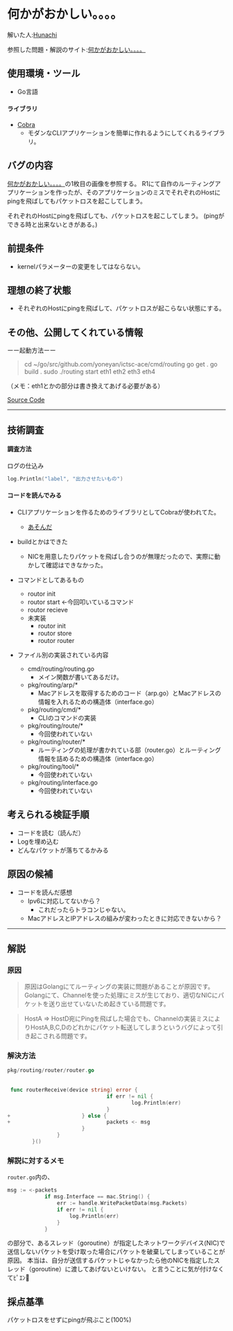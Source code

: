 # 何かがおかしい。。。。
解いた人:[Hunachi](https://twitter.com/_hunachi)

参照した問題・解説のサイト:[何かがおかしい。。。。](https://blog.icttoracon.net/2021/03/16/%e4%bd%95%e3%81%8b%e3%81%8c%e3%81%8a%e3%81%8b%e3%81%97%e3%81%84%e3%80%82%e3%80%82%e3%80%82%e3%80%82/)

## 使用環境・ツール
- Go言語
#### ライブラリ
- [Cobra](https://github.com/spf13/cobra)
    - モダンなCLIアプリケーションを簡単に作れるようにしてくれるライブラリ。

## バグの内容

[何かがおかしい。。。。](https://blog.icttoracon.net/2021/03/16/%e4%bd%95%e3%81%8b%e3%81%8c%e3%81%8a%e3%81%8b%e3%81%97%e3%81%84%e3%80%82%e3%80%82%e3%80%82%e3%80%82/)の1枚目の画像を参照する。
R1にて自作のルーティングアプリケーションを作ったが、そのアプリケーションのミスでそれぞれのHostにpingを飛ばしてもパケットロスを起こしてしまう。

それぞれのHostにpingを飛ばしても、パケットロスを起こしてしまう。
(pingができる時と出来ないときがある。)

## 前提条件
- kernelパラメーターの変更をしてはならない。

## 理想の終了状態
- それぞれのHostにpingを飛ばして、パケットロスが起こらない状態にする。

## その他、公開してくれている情報

ーー起動方法ーー
> cd ~/go/src/github.com/yoneyan/ictsc-ace/cmd/routing
go get .
go build .
sudo ./routing start eth1 eth2 eth3 eth4

（メモ：eth1とかの部分は書き換えてあげる必要がある）

[Source Code](https://drive.google.com/file/d/1njTGorOGDsI1yUYpZlMj0bFLBlbukjX4/view?usp=sharing)

----

## 技術調査

#### 調査方法
ログの仕込み
```go
log.Println("label", "出力させたいもの")
```

#### コードを読んでみる

- CLIアプリケーションを作るためのライブラリとしてCobraが使われてた。
    - [あそんだ](https://github.com/Hunachi/minihuna)
- buildとかはできた
    - NICを用意したりパケットを飛ばし合うのが無理だったので、実際に動かして確認はできなかった。
- コマンドとしてあるもの
    - routor init
    - routor start ←今回叩いているコマンド
    - routor recieve
    - 未実装
        - routor init
        - routor store
        - routor router

- ファイル別の実装されている内容
    - cmd/routing/routing.go
        - メイン関数が書いてあるだけ。
    - pkg/routing/arp/*
        - Macアドレスを取得するためのコード（arp.go）とMacアドレスの情報を入れるための構造体（interface.go）
    - pkg/routing/cmd/*
        - CLIのコマンドの実装
    - pkg/routing/route/*
        - 今回使われていない
    - pkg/routing/router/*
        - ルーティングの処理が書かれている部（router.go）とルーティング情報を詰めるための構造体（interface.go）
    - pkg/routing/tool/*
        - 今回使われていない
    - pkg/routing/interface.go
        - 今回使われていない


## 考えられる検証手順

- コードを読む（読んだ）
- Logを埋め込む
- どんなパケットが落ちてるかみる

## 原因の候補

- コードを読んだ感想
    - Ipv6に対応してないから？
        - これだったらトラコンじゃない。
    - MacアドレスとIPアドレスの組みが変わったときに対応できないから？

---- 

## 解説

### 原因

> 原因はGolangにてルーティングの実装に問題があることが原因です。
Golangにて、Channelを使った処理にミスが生じており、適切なNICにパケットを送り出せていないため起きている問題です。

> HostA => HostD宛にPingを飛ばした場合でも、Channelの実装ミスによりHostA,B,C,Dのどれかにパケット転送してしまうというバグによって引き起こされる問題です。

### 解決方法

```go
pkg/routing/router/router.go
 
 
 func routerReceive(device string) error {
                                if err != nil {
                                        log.Println(err)
                                }
+                       } else {
+                               packets <- msg
                        }
                }
        }()

```


### 解説に対するメモ

`router.go`内の、
```go
msg := <-packets
			if msg.Interface == mac.String() {
				err := handle.WritePacketData(msg.Packets)
				if err != nil {
					log.Println(err)
				}
			}
```
の部分で、あるスレッド（goroutine）が指定したネットワークデバイス(NIC)で送信しないパケットを受け取った場合にパケットを破棄してしまっていることが原因。
本当は、自分が送信するパケットじゃなかったら他のNICを指定したスレッド（goroutine）に渡してあげないといけない。
と言うことに気が付けなくてﾋﾟｴﾝ🥺

## 採点基準

パケットロスをせずにpingが飛ぶこと(100%)